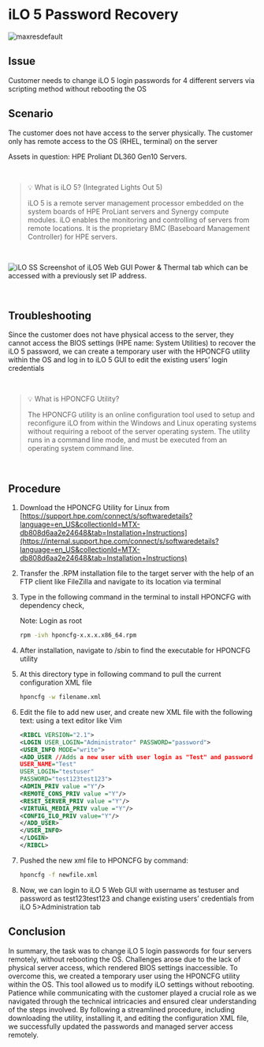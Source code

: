 # iLO 5 Password Recovery
![maxresdefault](https://github.com/fayas1290/iLO-5-Password-Recovery/assets/157561213/27e63f69-0bf9-48c6-9ca9-e57a21650532)



## Issue

Customer needs to change iLO 5 login passwords for 4 different servers via scripting method without rebooting the OS

## Scenario
The customer does not have access to the server physically.
The customer only has remote access to the OS (RHEL, terminal) on the server

Assets in question: HPE Proliant DL360 Gen10 Servers.

<br>

> 💡 What is iLO 5? (Integrated Lights Out 5)
>  
> iLO 5 is a remote server management processor embedded on the system boards of HPE ProLiant servers and Synergy compute modules. iLO enables the monitoring and controlling of servers from remote locations. It is the proprietary BMC (Baseboard Management Controller) for HPE servers.

<br>

![iLO SS](https://github.com/fayas1290/iLO-5-Password-Recovery/assets/157561213/430be0c5-7802-41c8-8197-6c9e73a1c428 )
Screenshot of iLO5 Web GUI Power & Thermal tab which can be accessed with a previously set IP address. 

<br>


## Troubleshooting

Since the customer does not have physical access to the server, they cannot access the BIOS settings (HPE name: System Utilities) to recover the iLO 5 password, we can create a temporary user with the HPONCFG utility within the OS and log in to iLO 5 GUI to edit the existing users’ login credentials

<br>

>  💡 What is HPONCFG Utility?
>
> The HPONCFG utility is an online configuration tool used to setup and
reconfigure iLO from within the Windows and Linux operating
systems without requiring a reboot of the server operating system. The utility
runs in a command line mode, and must be executed from an operating system
command line.

<br>

## Procedure 

1. Download the HPONCFG Utility for Linux from [https://support.hpe.com/connect/s/softwaredetails?language=en_US&collectionId=MTX-db808d6aa2e24648&tab=Installation+Instructions](https://internal.support.hpe.com/connect/s/softwaredetails?language=en_US&collectionId=MTX-db808d6aa2e24648&tab=Installation+Instructions)
2. Transfer the .RPM installation file to the target server with the help of an FTP client like FileZilla and navigate to its location via terminal
3. Type in the following command in the terminal to install HPONCFG with dependency check,
    
    Note: Login as root
    
    ```bash
    rpm -ivh hponcfg-x.x.x.x86_64.rpm
    ```
    
4. After installation, navigate to /sbin to find the executable for HPONCFG utility
5. At this directory type in following command to pull the current configuration XML file
    
    ```bash
    hponcfg -w filename.xml
    ```
    
6. Edit the file to add new user, and create new XML file with the following text: using a text editor like Vim
    
    ```xml
    <RIBCL VERSION="2.1"> 
    <LOGIN USER_LOGIN="Administrator" PASSWORD="password">
    <USER_INFO MODE="write">
    <ADD_USER //Adds a new user with user login as "Test" and password as "test123test123"
    USER_NAME="Test"
    USER_LOGIN="testuser"
    PASSWORD="test123test123">
    <ADMIN_PRIV value ="Y"/>
    <REMOTE_CONS_PRIV value ="Y"/>
    <RESET_SERVER_PRIV value ="Y"/>
    <VIRTUAL_MEDIA_PRIV value ="Y"/>
    <CONFIG_ILO_PRIV value="Y"/>
    </ADD_USER>
    </USER_INFO>
    </LOGIN>
    </RIBCL>
    ```
    
7. Pushed the new xml file to HPONCFG by command:
    
    ```bash
    hponcfg -f newfile.xml
    ```
    
8. Now, we can login to iLO 5 Web GUI with username as testuser and password as test123test123 and change existing users’ credentials from iLO 5>Administration tab

## Conclusion
In summary, the task was to change iLO 5 login passwords for four servers remotely, without rebooting the OS. Challenges arose due to the lack of physical server access, which rendered BIOS settings inaccessible. To overcome this, we created a temporary user using the HPONCFG utility within the OS. This tool allowed us to modify iLO settings without rebooting. Patience while communicating with the customer played a crucial role as we navigated through the technical intricacies and ensured clear understanding of the steps involved. By following a streamlined procedure, including downloading the utility, installing it, and editing the configuration XML file, we successfully updated the passwords and managed server access remotely.

